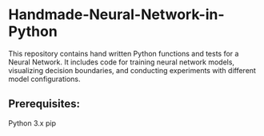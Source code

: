 # Handmade-Neural-Network-in-Python
This repository contains hand written Python functions and tests for a Neural Network. It includes code for training neural network models, visualizing decision boundaries, and conducting experiments with different model configurations.

## Prerequisites:
Python 3.x
pip
